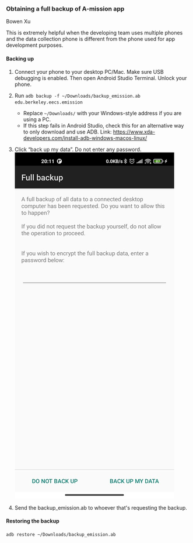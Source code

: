 ### Obtaining a full backup of A-mission app

Bowen Xu

This is extremely helpful when the developing team uses multiple phones and the data collection phone is different from the phone used for app development purposes.

#### Backing up

1. Connect your phone to your desktop PC/Mac. Make sure USB debugging is enabled. Then open Android Studio Terminal. Unlock your phone.
2. Run `adb backup -f ~/Downloads/backup_emission.ab edu.berkeley.eecs.emission`
   - Replace `~/Downloads/` with your Windows-style address if you are using a PC.
   - If this step fails in Android Studio, check this for an alternative way to only download and use ADB. Link: https://www.xda-developers.com/install-adb-windows-macos-linux/ 
3. Click “back up my data”. Do not enter any password.
   ![img](sP0C65Lvaal8ddeT4qD9DID82nD8s9aqq5CdcL0ttcfT7PdUYij7552k5Z5dHcn4P55xTX1hgUgp1Lxh7PVoyDjwcBgq3E5-CR9XYC-HAK9fgbo4tdS2SsHHFYaWccdkBDMp1RkV.png)

4. Send the backup_emission.ab to whoever that's requesting the backup. 



#### Restoring the backup

`adb restore ~/Downloads/backup_emission.ab`